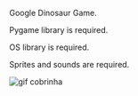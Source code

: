 Google Dinosaur Game.

Pygame library is required.

OS library is required.

Sprites and sounds are required.

<div style="display: inline_block">
  <img align="center" alt="gif cobrinha" src="https://media.discordapp.net/attachments/685653472640630836/951963024711888998/20220311_185610_2_1.gif" >
</div>
